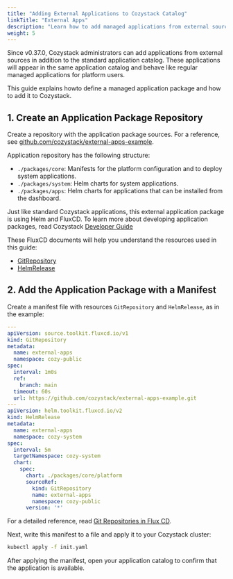 ```yaml
---
title: "Adding External Applications to Cozystack Catalog"
linkTitle: "External Apps"
description: "Learn how to add managed applications from external sources"
weight: 5
---
```


Since v0.37.0, Cozystack administrators can add applications from external sources in addition to the standard application catalog.
These applications will appear in the same application catalog and behave like regular managed applications for platform users.

This guide explains howto define a managed application package and how to add it to Cozystack.


## 1. Create an Application Package Repository

Create a repository with the application package sources.
For a reference, see [github.com/cozystack/external-apps-example](https://github.com/cozystack/external-apps-example).

Application repository has the following structure:

- `./packages/core`: Manifests for the platform configuration and to deploy system applications.
- `./packages/system`: Helm charts for system applications.
- `./packages/apps`: Helm charts for applications that can be installed from the dashboard.

Just like standard Cozystack applications, this external application package is using Helm and FluxCD.
To learn more about developing application packages, read Cozystack [Developer Guide](/docs/development/)

These FluxCD documents will help you understand the resources used in this guide:

-   [GitRepository](https://fluxcd.io/flux/components/source/gitrepositories/)
-   [HelmRelease](https://fluxcd.io/flux/components/helm/helmreleases/)

## 2. Add the Application Package with a Manifest

Create a manifest file with resources `GitRepository` and `HelmRelease`, as in the example:


```yaml
---
apiVersion: source.toolkit.fluxcd.io/v1
kind: GitRepository
metadata:
  name: external-apps
  namespace: cozy-public
spec:
  interval: 1m0s
  ref:
    branch: main
  timeout: 60s
  url: https://github.com/cozystack/external-apps-example.git
---
apiVersion: helm.toolkit.fluxcd.io/v2
kind: HelmRelease
metadata:
  name: external-apps
  namespace: cozy-system
spec:
  interval: 5m
  targetNamespace: cozy-system
  chart:
    spec:
      chart: ./packages/core/platform
      sourceRef:
        kind: GitRepository
        name: external-apps
        namespace: cozy-public
      version: '*'
```

For a detailed reference, read [Git Repositories in Flux CD](https://fluxcd.io/flux/components/source/gitrepositories/).

Next, write this manifest to a file and apply it to your Cozystack cluster:

```bash
kubectl apply -f init.yaml
```

After applying the manifest, open your application catalog to confirm that the application is available.
